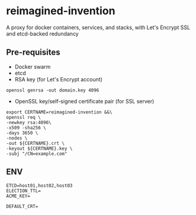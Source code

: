 # reimagined-invention
A proxy for docker containers, services, and stacks, with Let's Encrypt SSL and etcd-backed redundancy

## Pre-requisites
- Docker swarm
- etcd
- RSA key (for Let's Encrypt account)
```
openssl genrsa -out domain.key 4096
```
- OpenSSL key/self-signed certificate pair (for SSL server)
```
export CERTNAME=reimagined-invention &&\
openssl req \
-newkey rsa:4096\
-x509 -sha256 \
-days 3650 \
-nodes \
-out ${CERTNAME}.crt \
-keyout ${CERTNAME}.key \
-subj "/CN=example.com" 
```

## ENV
```
ETCD=host01,host02,host03
ELECTION_TTL=
ACME_KEY=

DEFAULT_CRT=
```